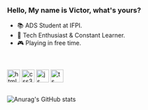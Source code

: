 ### Hello, My name is Victor, what's yours? 

* 📚 ADS Student at IFPI.
* 🚀 Tech Enthusiast & Constant Learner.
* 🎮 Playing in free time.
<br>
<br>

<div style="display: inline_block">

<img align="center" height= 30 width = 30 alt="html5" src="https://cdn.jsdelivr.net/gh/devicons/devicon/icons/html5/html5-plain.svg"/>
<img align="center" height= 30 width = 30 alt="css3" src="https://cdn.jsdelivr.net/gh/devicons/devicon/icons/css3/css3-plain.svg"/>
<img align="center" height= 30 width = 30 alt="js" src="https://cdn.jsdelivr.net/gh/devicons/devicon/icons/javascript/javascript-plain.svg"/>
<img align="center" height= 30 width = 30 alt="ts" src="https://cdn.jsdelivr.net/gh/devicons/devicon/icons/typescript/typescript-original.svg"/>

</div> <br>

![Anurag's GitHub stats](https://github-readme-stats.vercel.app/api?username=anuraghazra&show_icons=true&theme=dark)

